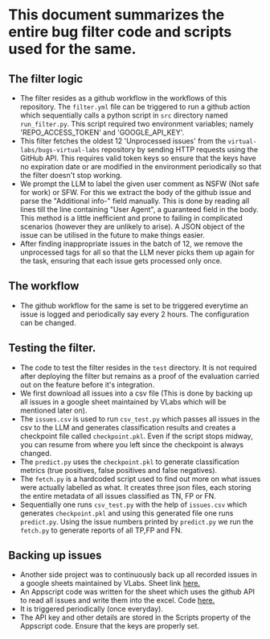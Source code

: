 # This document summarizes the entire bug filter code and scripts used for the same.

## The filter logic
- The filter resides as a github workflow in the workflows of this repository. The `filter.yml` file can be triggered to run a github action which sequentially calls a python script in `src` directory named `run_filter.py`. This script required two environment variables; namely 'REPO_ACCESS_TOKEN' and 'GOOGLE_API_KEY'. 
- This filter fetches the oldest 12 'Unprocessed issues' from the `virtual-labs/bugs-virtual-labs` repository by sending HTTP requests using the GitHub API. This requires valid token keys so ensure that the keys have no expiration date or are modified in the environment periodically so that the filter doesn't stop working.
- We prompt the LLM to label the given user comment as NSFW (Not safe for work) or SFW. For this we extract the body of the github issue and parse the "Additional info-" field manually. This is done by reading all lines till the line containing "User Agent", a guaranteed field in the body. This method is a little inefficient and prone to failing in complicated scenarios (however they are unlikely to arise). A JSON object of the issue can be utilised in the future to make things easier.
- After finding inappropriate issues in the batch of 12, we remove the unprocessed tags for all so that the LLM never picks them up again for the task, ensuring that each issue gets processed only once.

## The workflow

- The github workflow for the same is set to be triggered everytime an issue is logged and periodically say every 2 hours. The configuration can be changed.

## Testing the filter.

- The code to test the filter resides in the `test` directory. It is not required after deploying the filter but remains as a proof of the evaluation carried out on the feature before it's integration.
- We first download all issues into a csv file (This is done by backing up all issues in a google sheet maintained by VLabs which will be mentioned later on).
- The `issues.csv` is used to run `csv_test.py` which passes all issues in the csv to the LLM and generates classification results and creates a checkpoint file called `checkpoint.pkl`. Even if the script stops midway, you can resume from where you left since the checkpoint is always changed. 
- The `predict.py` uses the `checkpoint.pkl` to generate classification metrics (true positives, false positives and false negatives).
- The `fetch.py` is a hardcoded script used to find out more on what issues were actually labelled as what. It creates three json files, each storing the entire metadata of all issues classified as TN, FP or FN.
- Sequentially one runs `csv_test.py` with the help of `issues.csv` which generates `checkpoint.pkl` and using this generated file one runs `predict.py`. Using the issue numbers printed by `predict.py` we run the `fetch.py` to generate reports of all TP,FP and FN.

## Backing up issues
- Another side project was to continuously back up all recorded issues in a google sheets maintained by VLabs. Sheet link <a href='https://docs.google.com/spreadsheets/d/1EfS5lIMw8mjVzGLKbZVLZRr1bY_r4TPxTt7bui1mr58/edit?gid=0#gid=0'>here.</a> 
- An Appscript code was written for the sheet which uses the github API to read all issues and write them into the excel. Code <a href='https://script.google.com/u/0/home/projects/1ZhA1GjJx4I38NxWegTnT6eSKfxodJwbcWdRwvjCuVFWXpPxsko3jLhUM/edit'>here.</a>
- It is triggered periodically (once everyday).
- The API key and other details are stored in the Scripts property of the Appscript code. Ensure that the keys are properly set.


    